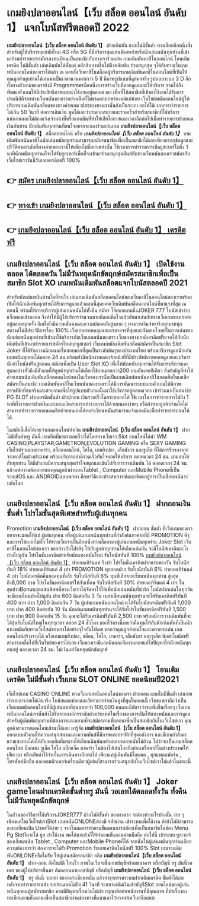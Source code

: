 # เกมยิงปลาออนไลน์【เว็บ สล็อต ออนไลน์ อันดับ 1】  แจกโบนัสฟรีตลอดปี 2022

**เกมยิงปลาออนไลน์【เว็บ สล็อต ออนไลน์ อันดับ 1】** ฝากเดิมพัน แบบไม่มีขั้นต่ำ  ทางเลือกอีกหนึ่งสิ่งสำหรับผู้ใช้บริการยุคสมัยใหม่ 4G หรือ 5G ที่มีบริการสุดแสนพิเศษสำหรับนักเล่นพนันทุกท่านที่เข้ามาร่วมทำรายการสมัครลงทะเบียนเป็นสมาชิกกับทางเราร่วมเล่น เกมเดิมพันคาสิโนออนไลน์ โอนเติมเครดิต ไม่มีขั้นต่ำ เล่นเดิมพันได้ตั้งแต่ หลักสิบบาทขึ้นไปถึงหลักพัน ร่วมสนุกสุด ๆได้กับทางเว็บเกมพนันออนไลน์ของเราได้แล้ว ณ ตอนนี้เว็บคาสิโนสล็อตผู้บริการเกมเดิมพันคาสิโนออนไลน์ที่เปิดให้คุณลูกค้าทุกท่านได้เล่นมาเป็นเวลานานมากกว่า 5 ปี มีภาพรูปแบบที่ดูสมจจริง รูปแบบระบบ 3 D
อีกทั้งทางตัวเกมของเรายังมี Programmerมือหนึ่งการสร้างเว็บที่คอยดูแลและให้บริการ  รวมไปถึงพัฒนาตัวเกมให้มีประสิทธิภาพและน่าใช้งานอยู่ตลอดเวลา เพื่อที่ให้สมาชิกที่เข้ามาใช้งานได้รับการปรนนิบัติจากทางเว็บพนันของเราอย่างเต็มที่ไม่ขาดตกบกพร่องแม้แต่น้อย เว็บไซต์พนันออนไลน์ผู้ให้บริการเกมเดิมพันสล็อตของทางค่ายเกม slotของทางเรานั้นยังเป็นระบบ ออโต้ใช้เวลาการทำรายการไม่เกิน 50 วินาที ต่อการเติมเงิน พูดได้เลยว่าสะดวกสบายและรวดเร็วสำหรับสมาชิกที่ใช้บริการแน่นอนและไม่ต้องแจ้งเจ้าหน้าที่หรือแอดมินที่ทำให้เสียโอกาสและเวลาอีกต่อไปเมื่อทำรายการฝากยอดเงินกับท่าน
นักเดิมพันทุกท่านที่สนใจอยากจะลองร่วมเล่นเกม **เกมยิงปลาออนไลน์【เว็บ สล็อต ออนไลน์ อันดับ 1】** สล็อตออนไลน์ หรือ ***เกมยิงปลาออนไลน์【เว็บ สล็อต ออนไลน์ อันดับ 1】*** เกมเดิมพันพนันคาสิโนนักเล่นพนันทุกท่านสามารถสมัครสมาชิกเพื่อเป็นสมาชิกได้เลยเพียงกรอกข้อมูลและปรัวัติตามลำดับที่ทางค่ายของเรามีให้เพียงไม่กี่อย่างเท่านั้น ใช้เวลาการทำรายการเปิดยูสเซอร์ไม่ถึง 1 นาทีนักพนันทุกท่านก็จะได้รับยูสเซอร์เพื่อที่จะเข้ามาร่วมสนุกสุดมันส์กับทางเว็บพนันของเราสมัครกับเว็บไซต์เราวันนี้รับเลยเครดิตฟรี 100%

## 👉 [สมัคร เกมยิงปลาออนไลน์【เว็บ สล็อต ออนไลน์ อันดับ 1】](https://archa888.com/)
## 👉 [ทางเข้า เกมยิงปลาออนไลน์【เว็บ สล็อต ออนไลน์ อันดับ 1】](https://archa888.com/)
## 👉 [เกมยิงปลาออนไลน์【เว็บ สล็อต ออนไลน์ อันดับ 1】 เครดิตฟรี](https://archa888.com/)

## เกมยิงปลาออนไลน์【เว็บ สล็อต ออนไลน์ อันดับ 1】 เปิดใช้งานตลอด ได้ตลอดวัน ไม่มีวันหยุดนักขัตฤกษ์สมัครสมาชิกเพื่อเป็นสมาชิก Slot XO เกมพนันเดิมพันสล็อตแจกโบนัสตลอดปี 2021

สำหรับนักเล่นพนันท่านใดที่สนใจ เล่นเกมเดิมพันสล็อตออนไลน์ของเว็บคาสิโนออนไลน์ของเราพร้อมเปิดให้นักเดิมพันทุกท่านได้รับการดูแลแล้วตอนนี้สุดยอดเว็บเดิมพันสล็อตออนไลน์ที่มาแรงที่สุด ณ ตอนนี้ พร้อมให้การบริการผู้เล่นเกมพนันได้ทั้งคืน สมัคร โจ๊กเกอเกมมิ่งJOKER 777 โบนัสเข้าง่าย แจ็กพอตเข้าตลอด จึงทำให้มีผู้ใช้บริการจำนวนมากติดอกติดใจแล้วกับมาเล่นกับทางเว็บเกมของเราต่ออยู่ตลอดทุกครั้ง อีกทั้งยังมีความมั่นคงและความปลอดภัยสูงมาก ๆ ทางการเงินจ่ายจริงทุกบาททุกสตางค์ไม่มีประวัติการโกง 100% เว็บเราครอบคลุมและครบวงจรที่สุดและยังตอบโจทย์ในการเล่นของนักเล่นพนันทุกท่านที่เข้ามาใช้บริการกับเว็บเกมพนันของเรา
เว็บของทางเรามีเครดิตฟรีแจกให้กับนักเดิมพันที่เข้ามาทำรายการสมัครใหม่ทุกยูสเซอร์ เว็บเกมพนันเดิมพันสล็อตสมัครเป็นสมาชิก Slot Joker ที่ได้รับความนิยมและชื่นชอบมากที่สุดเป็นระดับต้นๆของประเทศไทย พร้อมบริการดูแลนักเล่นเกมพนันทุกคนได้ตลอด 24 ชม.พร้อมยังมีพนักงานและเจ้าหน้าที่ที่มีประสิทธิภาพคอยดูแลและบริการนักล่าโบนัสฟรีอยู่ตลอด สมัครเพื่อเปิด User Slot XO เพื่อให้นักพนันทุกท่านได้รับการบริการและดูแลอย่างทั่วถึงมีตัวเกมให้ลูกค้าทุกท่านได้เลือกใช้งานมากกว่า200 เกมกันเลยทีเดียว
สิ่งสำคัญที่ทำให้ค่ายเกมพนันเดิมพันสล็อตออนไลน์ของในเว็บของเรานั้นเป็นเกมเดิมพันพนันคาสิโนยอดฮิตในเอเชีย สมัครเป็นสมาชิก  เกมเดิมพันคาสิโนเว็บพนันของทางเราได้มีการพัฒนาระบบและตัวเกมให้มีภาพกราฟฟิกที่สมจริงและสวยงามเพื่อให้รูปแบบตัวเกมนั้นน่าใช้บริการอยู่ตลอดเวลา เข้าร่วมมาเป็นสมาชิก  PG SLOT ฝากเครดิตขั้นต่ำ ฝาก/ถอน เงินรวดเร็วโดยระบบออโต้ ใช้เวลาในการทำรายการไม่ถึง 1 นาทีทั้งรายการฝากเงินและถอนเงินสามารถทำรายการได้ด้วยตนเองง่ายๆ หรือถ้าหากลูกค้าท่านใดไม่สามารถทำรายการถอนเคดริตด้วยตนเองได้เหล่าเซียนพนันสามารถแจ้งแอดมินเพื่อทำรายการถอนให้ได้

ในสมัยนี้เชื่อได้เลยว่าเกมออนไลน์ทำเงิน **เกมยิงปลาออนไลน์【เว็บ สล็อต ออนไลน์ อันดับ 1】** ฝากไม่มีขั้นต่ำทรู มันนี่ ยอดฮิตที่มาแรงเลยก็ว่าได้โดยทางเว็บเรา Slot ออนไลน์ได้นำ  WM CASINO,PLAYSTAR,GAMETRON,EVOLUTION GAMING หรือ SEXY GAMING เว็บไซต์รวมเกมบาคาร่า, สล็อตออนไลน์, ไฮโล, เกมยิงปลา, เสือมังกร และรูเล็ต ที่ได้การรับรองจากจากคาสิโนต่างประเทศ พร้อมบริการอย่าดีรวดเร็วทันใจคอยให้บริการ ตลอดเวลา 24 ชม. มามอบให้กับทุกท่าน ได้มีตัวเกมมีความสนุกสุดเร้าใจสนุกและมันไปกับการวางเดิมพัน ได้ ตลอดเวลา 24 ชม. แล้วแต่ความต้องการของคุณลูกค้าผ่านบนTablet , Computer และMobile Phoneที่เป็นระบบIOS และ ANDROIDแบบพกพา ศึกษาวิธีและประสบการณ์และพัฒนาสู่การเป็นเซียนพนันระบดับโลก

## เกมยิงปลาออนไลน์【เว็บ สล็อต ออนไลน์ อันดับ 1】 ฝากถอนเงิน ขั้นต่ำ โปรโมชั่นสุดพิเศษสำหรับผู้เล่นทุกคน

 Promotion  **เกมยิงปลาออนไลน์【เว็บ สล็อต ออนไลน์ อันดับ 1】** ฝากถอน ขั้นต่ำ ที่เว็บเกมของเราอยากจะมอบให้แก่  ผู้เล่นทุกคน หรือผู้เล่นเกมพนันทุกท่านที่กำลังค้นหาค่ายที่มี  PROMOTION ดีๆ และการให้แบบไม่กั๊ก ให้ทางเว็บเราเป็นอีกหนึ่งทางเลือกของผู้เล่นเกมพนันทุกท่าน Joker Slot เว็บคาสิโนออนไลน์ของเรา ขอกล่าวกับโปรดีๆ ให้กับลูกค้าทุกท่านได้เลือกเล่นกัน จะมีโบนัสเครดิตอะไรบ้างไปดูกัน
โปรโมชั่นเครดิตสำหรับนักแทงพนันใหม่ รับโบนัสทันที 100% [เกมยิงปลาออนไลน์【เว็บ สล็อต ออนไลน์ อันดับ 1】](https://archa888.com/) ทำยอดเทิร์นแค่ 1 เท่า
โปรโมชั่นเครดิตฝากแรกของวัน รับโบนัสทันที 18% ทำยอดเทิร์นแค่ 4 เท่า
 PROMOTION ทุกยอดฝาก รับโบนัสทันที 6% ทำยอดเทิร์นแค่ 4 เท่า
โบนัสเครดิตคืนยอดทุนที่เสีย รับโบนัสทันที 6% ทุนที่เสียจากเซียนพนันทุกท่าน สูงสุดถึง8,000 บาท
โปรโมชั่นเครดิตแชร์ให้กับเพื่อน รับโบนัสทันที 30% ทำยอดเทิร์นแค่ 4 เท่า
ในสุดท้ายBonusสุดแสนพิศษที่ทางเว็บเราได้จัดหาไว้ให้เพื่อนักเล่นพนันที่น่ารัก โบนัสฝากเล่นในทุกวัน จะมีแบบไหนบ้างไปดูกัน
ฝาก 600 ติดต่อกัน 3 วัน เหล่าเซียนพนันทุกท่านจะได้รับเครดิตฟรีทันที 400 บาท
ฝาก 1,000 ติดต่อกัน 7 วัน ผู้เล่นเกมพนันออนไลน์จะได้รับโบนัสเครดิตฟรีทันที 1,000 บาท
ฝาก 400 ติดต่อกัน 10 วัน นักเล่นเกมพนันทุกท่านจะได้รับโปรโมชั่นเครดิตฟรีทันที 1,500 บาท
ฝาก 900 ติดต่อกัน 15 วัน คุณจะได้รับเครดิตฟรีทันที 2,500 บาท
พร้อมมีการวางเดิมพันที่จะได้ลุ้นรับโบนัสใหญ่ในทุกๆเวลา ตลอด 24 ชั่วโมง บอกไว้ตรงนี้เลยว่าคืนทุนให้กับนักเดิมพันที่เป็นนักแทงพนันกับทางเว็บไซต์ของเราได้อย่างจุใจกันไปเลย หากว่าคุณลูกค้าสนใจและอยากจะเล่น เกมออนไลน์สร้างรายได้ หรือเกมเกมยิงปลา, สล็อต, ไฮโล, บาคาร่า, เสือมังกร และรูเล็ต นักล่าโบนัสฟรีสามารถคลิ๊กไปที่เว็บไซต์ของเราได้เลย เว็บของเรามีแอดมินและทีมงานคอยแก้ไขปัญหาให้นักพนันทุกคนอยู่ ตลอดเวลา 24 ชม. ไม่เว้นแต่วันหยุดนักขัตฤกษ์

## เกมยิงปลาออนไลน์【เว็บ สล็อต ออนไลน์ อันดับ 1】 โอนเติมเครดิต ไม่มีขั้นต่ำ  เว็บเกม SLOT ONLINE ยอดนิยมปี2021

เว็บไซต์เกม CASINO ONLINE ทางเว็บเกมพนันออนไลน์ของเรา ฝากถอน แบบไม่มีขั้นต่ำ เล่นง่ายทำรายการง่ายได้เงินจริง โบนัสแตกบ่อยและอัตราการจ่ายเงินสูงที่สุดในตอนนี้ เว็บของเราถือว่าเป็น เว็บเกมพนันออนไลน์ที่มีผู้เล่นมากที่สุดมากกว่า 100,000 คนและมีอัตราว่าจะเพิ่มขึ้นเรื่อยๆ เว็บเกมพนันออนไลน์เรานั้นยังได้รับจากองค์กรระดับต่างประเทศในเรื่องของการเปิดให้แทงพนันและการดูแล สำหรับผู้เดิมพันทุกท่านที่ต้องการและอยากที่จะสมัครตามขั้นตอนเพื่อเป็นสมาชิกกับในเว็บไซต์เรา คุณลูกค้าสามารถแอดไลน์เข้ามาได้เลย
	มารู้จัก **เกมยิงปลาออนไลน์【เว็บ สล็อต ออนไลน์ อันดับ 1】** ออกแบบตัวเกมให้ความสนุกสนานและความมันส์ที่มีภาพและกราฟิกที่สุดอลังการ และมีเกมกำลังมาแรงแซงทางโค้งให้กับยอดฮิตที่มาแรงได้เลือกเดิมพันอย่างหลากหลายนับไม่ถ้วน  ไม่ว่าจะเป็นเกมสล็อตออนไลน์ ป๊อกเด้ง รูเล็ต ไฮโล แบ็กแจ๊ค บาคาร่า ไม่ต้องไปเล่นไกลถึงบ่อนหรือคาสิโนต่างประเทศให้เสียเวลา หรือเสียค่าใช้จ่ายในการเดินทางอีกต่อไป เพียงแค่ผู้เดิมพันมีไอแพด , ทุกแพลตฟอร์ม , โทรศัพท์มือถือ และคอมพิวเตอร์เครื่องเดียวผู้เล่นก็สามารถร่วมสนุกกับในเว็บไซต์เราได้แล้วในขณะนี้

## เกมยิงปลาออนไลน์【เว็บ สล็อต ออนไลน์ อันดับ 1】 Joker gameโอนฝากเครดิตขั้นต่ำทรู มันนี่ วอเลทได้ตลอดทั้งวัน ทั้งคืน ไม่มีวันหยุดนักขัตฤกษ์

ในส่วนของวิธีการใช้บริการJOKER777 ฝากไม่มีขั้นต่ำ ของทางเรา จะต้องทำอะไรบ้างนั้น ง่าย ๆ เพียงแค่ในเว็บไซต์เราSlot เกมพนันONLONEต้องมี รหัสผ่าน เข้าระบบเพื่อใช้งาน ถ้ายังไม่มีสามารถลงทะเบียนเปิด Userได้ง่าย ๆ จากโหมดการทำตามขั้นตอนการสมัครเพื่อเป็นสมาชิกในช่อง Menu  Pg Slotจึงจะได้ ยูส เข้าใช้งาน พอได้มาแล้วก็ให้ทำตามขั้นตอนผ่านมือถือ ต่อไปนี้
เข้าระบบ ยูสเซอร์  ของเซียนพนัน Tablet , Computer และMobile Phoneก็ได้
จากนั้นให้ผู้เล่นพนันทุกท่านเลือกความต้องการว่า ต้องการจะได้รับPromotion รับเลยเครดิตโบนัสฟรี 100% Slot เกมวางเดิมพันONLONEหรือไม่รับ
ให้ผู้เล่นสมัครสมาชิก คลิก **เกมยิงปลาออนไลน์【เว็บ สล็อต ออนไลน์ อันดับ 1】** ฝาก-ถอน อัตโนมัติ โอนไว ภาพในเว็บจะขึ้นเลขบัญชีพร้อมธนาคาร หรือบัญชี ทรู มันนี่วอเลท ของผู้ให้บริการขึ้นมา
คัดลอกหมายเลขบัญชี หรือบัญชี **เกมยิงปลาออนไลน์【เว็บ สล็อต ออนไลน์ อันดับ 1】** ทรู มันนี่ วอเลท ของเหล่าเซียนพนัน แล้วทำธุรกรรมระบบฝากเติมเครดิต ขั้นต่ำได้เลย
หลังจากทำรายการแล้ว รอประมาณไม่ถึง 41 วินาที ระบบจะเติมเงินเข้าบัญชีSlot ออนไลน์ของผู้เล่นพนันทุกคนผู้สมัครสมาชิก
หากมีปัญหาเรื่องเงินไม่เข้า กรุณาติดต่อพนักงานที่มีคุณภาพ ที่ทำเรื่องลงทะเบียนตามขั้นตอนเพื่อเป็นสมาชิกผ่านช่องทางที่แนบเอาไว้ทางหน้าเว็บสล็อตxo


